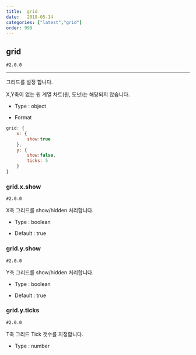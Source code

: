 ```yaml
---
title:  grid
date:   2018-05-14
categories: ["latest","grid"]
order: 999
---
```


## grid

`#2.0.0`

---

그리드를 설정 합니다.

X,Y축이 없는 원 계열 차트(원, 도넛)는 해당되지 않습니다.

* Type : object

* Format
```javascript
grid: {
    x: { 
        show:true
    },
    y: { 
        show:false,
        ticks: 5
    }
}
```


### grid.x.show

`#2.0.0`

X축 그리드를 show/hidden 처리합니다.

* Type : boolean

* Default : true

### grid.y.show

`#2.0.0`

Y축 그리드를 show/hidden 처리합니다.

* Type : boolean

* Default : true

### grid.y.ticks

`#2.0.0`

T축 그리드 Tick 갯수를 지정합니다.

* Type : number
